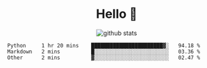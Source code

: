 <h1 align="center">Hello 👋 </h3>

<p align="center">
  <img src="https://github-readme-stats.vercel.app/api?username=syeehyn&hide=stars,prs,issues,contribs&count_private=true&hide_title=true" alt="github stats" />
</p>

<!--START_SECTION:waka-->
```text
Python     1 hr 20 mins    ███████████████████████▓░   94.18 % 
Markdown   2 mins          █░░░░░░░░░░░░░░░░░░░░░░░░   03.36 % 
Other      2 mins          ▓░░░░░░░░░░░░░░░░░░░░░░░░   02.47 % 
```
<!--END_SECTION:waka-->
